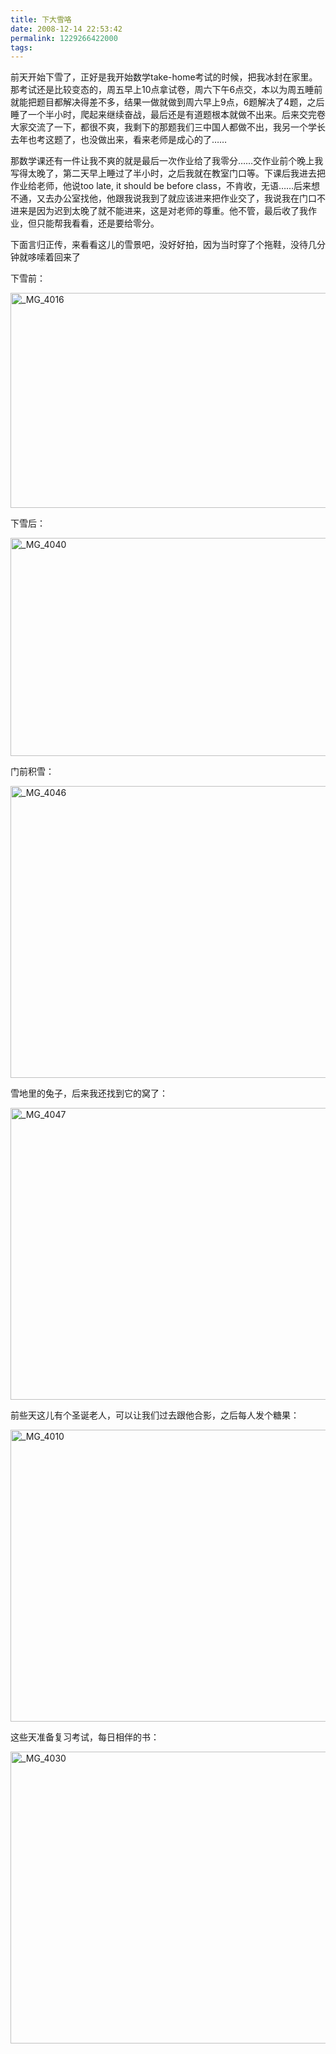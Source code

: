 ```yaml
---
title: 下大雪咯
date: 2008-12-14 22:53:42
permalink: 1229266422000
tags:
---
```


<p>前天开始下雪了，正好是我开始数学take-home考试的时候，把我冰封在家里。那考试还是比较变态的，周五早上10点拿试卷，周六下午6点交，本以为周五睡前就能把题目都解决得差不多，结果一做就做到周六早上9点，6题解决了4题，之后睡了一个半小时，爬起来继续奋战，最后还是有道题根本就做不出来。后来交完卷大家交流了一下，都很不爽，我剩下的那题我们三中国人都做不出，我另一个学长去年也考这题了，也没做出来，看来老师是成心的了&#8230;&#8230;</p>  <p>那数学课还有一件让我不爽的就是最后一次作业给了我零分&#8230;&#8230;交作业前个晚上我写得太晚了，第二天早上睡过了半小时，之后我就在教室门口等。下课后我进去把作业给老师，他说too late, it should be before class，不肯收，无语&#8230;&#8230;后来想不通，又去办公室找他，他跟我说我到了就应该进来把作业交了，我说我在门口不进来是因为迟到太晚了就不能进来，这是对老师的尊重。他不管，最后收了我作业，但只能帮我看看，还是要给零分。</p>  <p>下面言归正传，来看看这儿的雪景吧，没好好拍，因为当时穿了个拖鞋，没待几分钟就哆嗦着回来了</p>  <p>下雪前：</p>
<!-- more -->
<p><a title="_MG_4016" href="http://www.flickr.com/photos/26146382@N07/3109279268/"><img height="344" alt="_MG_4016" src="http://static.flickr.com/3025/3109279268_2c83890292_b.jpg" width="700" border="0" /></a></p>  <p>下雪后：</p>  <p><a title="_MG_4040" href="http://www.flickr.com/photos/26146382@N07/3109365044/"><img height="349" alt="_MG_4040" src="http://static.flickr.com/3135/3109365044_68dbd1c187_b.jpg" width="700" border="0" /></a></p>  <p>门前积雪：</p>  <p><a title="_MG_4046" href="http://www.flickr.com/photos/26146382@N07/3109369050/"><img height="467" alt="_MG_4046" src="http://static.flickr.com/3023/3109369050_bed6475d85_b.jpg" width="700" border="0" /></a></p>  <p>雪地里的兔子，后来我还找到它的窝了：</p>  <p><a title="_MG_4047" href="http://www.flickr.com/photos/26146382@N07/3108539317/"><img height="467" alt="_MG_4047" src="http://static.flickr.com/3169/3108539317_d28ab08d3f_b.jpg" width="700" border="0" /></a></p>  <p>前些天这儿有个圣诞老人，可以让我们过去跟他合影，之后每人发个糖果：</p>  <p><a title="_MG_4010" href="http://www.flickr.com/photos/26146382@N07/3108424873/"><img height="467" alt="_MG_4010" src="http://static.flickr.com/3159/3108424873_e7a8ab1ca9_b.jpg" width="700" border="0" /></a></p>  <p>这些天准备复习考试，每日相伴的书：</p>  <p><a title="_MG_4030" href="http://www.flickr.com/photos/26146382@N07/3108512123/"><img height="467" alt="_MG_4030" src="http://static.flickr.com/3172/3108512123_99bf63c3d3_b.jpg" width="700" border="0" /></a></p>
